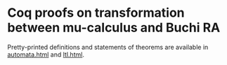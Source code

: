 Coq proofs on transformation between mu-calculus and Buchi RA
=============================================================

Pretty-printed definitions and statements of theorems are available
in [automata.html](https://ytakata69.github.io/proof-mucal-bra/automata.html)
and [ltl.html](https://ytakata69.github.io/proof-mucal-bra/ltl.html).
